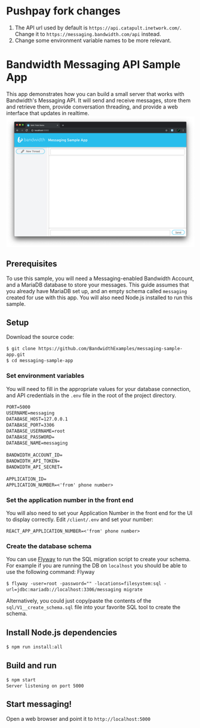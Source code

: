 # Pushpay fork changes

1. The API url used by default is `https://api.catapult.inetwork.com/`. Change it to `https://messaging.bandwidth.com/api` instead.
2. Change some environment variable names to be more relevant.

# Bandwidth Messaging API Sample App

This app demonstrates how you can build a small server that works with Bandwidth's Messaging API. It will send and receive messages, store them and retrieve them, provide conversation threading, and provide a web interface that updates in realtime.
![img](screenshot.png)

## Prerequisites

To use this sample, you will need a Messaging-enabled Bandwidth Account, and a MariaDB database to store your messages. This guide assumes that you already have MariaDB set up, and an empty schema called `messaging` created for use with this app. You will also need Node.js installed to run this sample.

## Setup

Download the source code:

    $ git clone https://github.com/BandwidthExamples/messaging-sample-app.git
    $ cd messaging-sample-app

### Set environment variables

You will need to fill in the appropriate values for your database connection, and API credentials in the `.env` file in the root of the project directory.

```
PORT=5000
USERNAME=messaging
DATABASE_HOST=127.0.0.1
DATABASE_PORT=3306
DATABASE_USERNAME=root
DATABASE_PASSWORD=
DATABASE_NAME=messaging

BANDWIDTH_ACCOUNT_ID=
BANDWIDTH_API_TOKEN=
BANDWIDTH_API_SECRET=

APPLICATION_ID=
APPLICATION_NUMBER=<'from' phone number>
```

### Set the application number in the front end

You will also need to set your Application Number in the front end for the UI to display correctly. Edit `/client/.env` and set your number:

```
REACT_APP_APPLICATION_NUMBER=<'from' phone number>
```

### Create the database schema

You can use [Flyway](https://flywaydb.org/) to run the SQL migration script to create your schema. For example if you are running the DB on `localhost` you should be able to use the following command:
Flyway

    $ flyway -user=root -password="" -locations=filesystem:sql -url=jdbc:mariadb://localhost:3306/messaging migrate

Alternatively, you could just copy/paste the contents of the `sql/V1__create_schema.sql` file into your favorite SQL tool to create the schema.

## Install Node.js dependencies

    $ npm run install:all

## Build and run

    $ npm start
    Server listening on port 5000

## Start messaging!

Open a web browser and point it to `http://localhost:5000`
